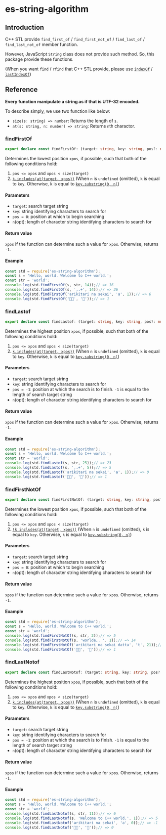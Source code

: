 # es-string-algorithm

## Introduction

C++ STL provide `find_first_of` / `find_first_not_of` / `find_last_of` / `find_last_not_of` member function.

However, JavaScript `String` class does not provide such method. So, this package provide these functions.

(When you want `find` / `rfind` that C++ STL provide, please use [`indexOf`](https://developer.mozilla.org/en-US/docs/Web/JavaScript/Reference/Global_Objects/String/indexOf) / [`lastIndexOf`](https://developer.mozilla.org/en-US/docs/Web/JavaScript/Reference/Global_Objects/String/lastIndexOf))

## Reference

**Every function manipulate a string as if that is UTF-32 encoded.**

To describe simply, we use two function like below:

- `size(s: string) => number`: Returns the length of `s`.
- `at(s: string, n: number) => string`: Returns `n`th charactor.

### findFirstOf

```ts
export declare const findFirstOf: (target: string, key: string, pos?: number, n?: number | undefined) => number;
```

Determines the lowest position `xpos`, if possible, such that both of the following conditions hold:

1. `pos <= xpos` and `xpos < size(target)`
2. [`k.includes(at(target, xpos))`](https://developer.mozilla.org/en-US/docs/Web/JavaScript/Reference/Global_Objects/String/includes) (When `n` is `undefined` (omitted), `k` is equal to `key`. Otherwise, `k` is equal to [`key.substring(0, n)`](https://developer.mozilla.org/en-US/docs/Web/JavaScript/Reference/Global_Objects/String/substring))

#### Parameters

- `target`: search target string
- `key`: string identifying characters to search for
- `pos = 0`: position at which to begin searching
- `n`(opt): length of character string identifying characters to search for

#### Return value

`xpos` if the function can determine such a value for `xpos`. Otherwise, returns `-1`.

#### Example

```js
const std = require('es-string-algorithm');
const s = 'Hello, world. Welcome to C++ world.';
const str = 'world';
console.log(std.findFirstOf(s, str, 14));// => 16
console.log(std.findFirstOf(s, ',.+', 14));// => 26
console.log(std.findFirstOf('arikitari na sekai', 'a', 1));// => 6
console.log(std.findFirstOf('🍣🍺', '🍺'));// => 1
```

### findLastof

```ts
export declare const findLastof: (target: string, key: string, pos?: number, n?: number | undefined) => number;
```

Determines the highest position `xpos`, if possible, such that both of the following conditions hold:

1. `pos <= xpos` and `xpos < size(target)`
2. [`k.includes(at(target, xpos))`](https://developer.mozilla.org/en-US/docs/Web/JavaScript/Reference/Global_Objects/String/includes) (When `n` is `undefined` (omitted), `k` is equal to `key`. Otherwise, `k` is equal to [`key.substring(0, n)`](https://developer.mozilla.org/en-US/docs/Web/JavaScript/Reference/Global_Objects/String/substring))

#### Parameters

- `target`: search target string
- `key`: string identifying characters to search for
- `pos = -1`: position at which the search is to finish. `-1` is equal to the length of search target string
- `n`(opt): length of character string identifying characters to search for

#### Return value

`xpos` if the function can determine such a value for `xpos`. Otherwise, returns `-1`.

#### Example

```js
const std = require('es-string-algorithm');
const s = 'Hello, world. Welcome to C++ world.';
const str = 'world';
console.log(std.findLastof(s, str, 25));// => 23
console.log(std.findLastof(s, ',.+', 5));// => 5
console.log(std.findLastof('arikitari na sekai', 'a', 1));// => 0
console.log(std.findLastof('🍣🍺', '🍺'));// => 1
```

### findFirstNotOf

```ts
export declare const findFirstNotOf: (target: string, key: string, pos?: number, n?: number | undefined) => number;
```

Determines the lowest position `xpos`, if possible, such that both of the following conditions hold:

1. `pos <= xpos` and `xpos < size(target)`
2. [`!k.includes(at(target, xpos))`](https://developer.mozilla.org/en-US/docs/Web/JavaScript/Reference/Global_Objects/String/includes) (When `n` is `undefined` (omitted), `k` is equal to `key`. Otherwise, `k` is equal to [`key.substring(0, n)`](https://developer.mozilla.org/en-US/docs/Web/JavaScript/Reference/Global_Objects/String/substring))

#### Parameters

- `target`: search target string
- `key`: string identifying characters to search for
- `pos = 0`: position at which to begin searching
- `n`(opt): length of character string identifying characters to search for

#### Return value

`xpos` if the function can determine such a value for `xpos`. Otherwise, returns `-1`.

#### Example

```js
const std = require('es-string-algorithm');
const s = 'Hello, world. Welcome to C++ world.';
const str = 'world';
console.log(std.findFirstNotOf(s, str, 2));// => 5
console.log(std.findFirstNotOf(s, 'worlde,. ', 1));// => 14
console.log(std.findFirstNotOf('arikitari na sekai datta', 't', 21));// => 23
console.log(std.findFirstNotOf('🍣🍺', '🍣'));// => 1
```

### findLastNotof

```ts
export declare const findLastNotof: (target: string, key: string, pos?: number, n?: number | undefined) => number;
```

Determines the highest position `xpos`, if possible, such that both of the following conditions hold:

1. `pos <= xpos` and `xpos < size(target)`
2. [`k.includes(at(target, xpos))`](https://developer.mozilla.org/en-US/docs/Web/JavaScript/Reference/Global_Objects/String/includes) (When `n` is `undefined` (omitted), `k` is equal to `key`. Otherwise, `k` is equal to [`key.substring(0, n)`](https://developer.mozilla.org/en-US/docs/Web/JavaScript/Reference/Global_Objects/String/substring))

#### Parameters

- `target`: search target string
- `key`: string identifying characters to search for
- `pos = -1`: position at which the search is to finish. `-1` is equal to the length of search target string
- `n`(opt): length of character string identifying characters to search for

#### Return value

`xpos` if the function can determine such a value for `xpos`. Otherwise, returns `-1`.

#### Example

```js
const std = require('es-string-algorithm');
const s = 'Hello, world. Welcome to C++ world.';
const str = 'world';
console.log(std.findLastNotof(s, str, 11));// => 6
console.log(std.findLastNotof(s, 'Welcome to C++ world.', 1));// => 5
console.log(std.findLastNotof('arikitari na sekai', 'a', 0));// => -1
console.log(std.findLastNotof('🍣🍺', '🍺'));// => 0
```
